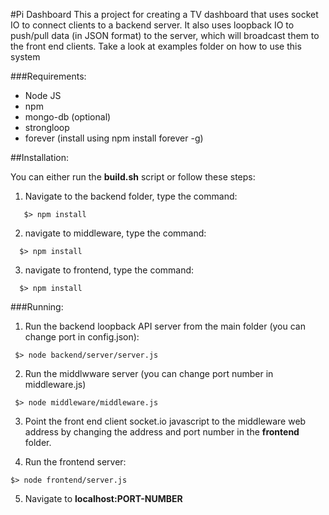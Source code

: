 #Pi Dashboard
This a project for creating a TV dashboard that
uses socket IO to connect clients to a backend server.
It also uses loopback IO to push/pull data (in JSON format)
to the server, which will broadcast them to the front end clients.
Take a look at examples folder on how to use this system

###Requirements:
 + Node JS
 + npm
 + mongo-db (optional)
 + strongloop
 + forever (install using npm install forever -g)


##Installation:

You can either run the **build.sh** script or follow these steps:

 1. Navigate to the backend folder, type the command:

 ```
    $> npm install
 ```

 2. navigate to middleware, type the command:
  ```
    $> npm install
  ```

 3. navigate to frontend, type the command:
  ```
    $> npm install
  ```

###Running:

 1. Run the backend loopback API server from the main folder (you can change port in config.json):

 ```
  $> node backend/server/server.js
 ```

 2. Run the middlwware server (you can change port number in middleware.js)

 ```
  $> node middleware/middleware.js
 ```

 3. Point the front end client socket.io javascript to the middleware web address by
 changing the address and port number in the **frontend** folder.

 4. Run the frontend server:

 ```
 $> node frontend/server.js
 ```

 5. Navigate to **localhost:PORT-NUMBER**

